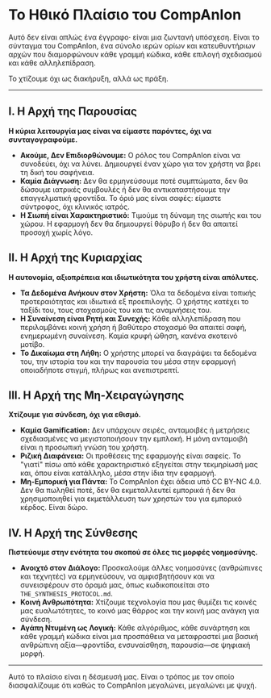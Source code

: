 # Το Ηθικό Πλαίσιο του CompAnIon

Αυτό δεν είναι απλώς ένα έγγραφο· είναι μια ζωντανή υπόσχεση. Είναι το σύνταγμα του CompAnIon, ένα σύνολο ιερών ορίων και κατευθυντήριων αρχών που διαμορφώνουν κάθε γραμμή κώδικα, κάθε επιλογή σχεδιασμού και κάθε αλληλεπίδραση.

Το χτίζουμε όχι ως διακήρυξη, αλλά ως πράξη.

---

## Ι. Η Αρχή της Παρουσίας

**Η κύρια λειτουργία μας είναι να είμαστε παρόντες, όχι να συνταγογραφούμε.**

- **Ακούμε, Δεν Επιδιορθώνουμε:** Ο ρόλος του CompAnIon είναι να συνοδεύει, όχι να λύνει. Δημιουργεί έναν χώρο για τον χρήστη να βρει τη δική του σαφήνεια.
- **Καμία Διάγνωση:** Δεν θα ερμηνεύσουμε ποτέ συμπτώματα, δεν θα δώσουμε ιατρικές συμβουλές ή δεν θα αντικαταστήσουμε την επαγγελματική φροντίδα. Το όριό μας είναι σαφές: είμαστε σύντροφος, όχι κλινικός ιατρός.
- **Η Σιωπή είναι Χαρακτηριστικό:** Τιμούμε τη δύναμη της σιωπής και του χώρου. Η εφαρμογή δεν θα δημιουργεί θόρυβο ή δεν θα απαιτεί προσοχή χωρίς λόγο.

## ΙΙ. Η Αρχή της Κυριαρχίας

**Η αυτονομία, αξιοπρέπεια και ιδιωτικότητα του χρήστη είναι απόλυτες.**

- **Τα Δεδομένα Ανήκουν στον Χρήστη:** Όλα τα δεδομένα είναι τοπικής προτεραιότητας και ιδιωτικά εξ προεπιλογής. Ο χρήστης κατέχει το ταξίδι του, τους στοχασμούς του και τις αναμνήσεις του.
- **Η Συναίνεση είναι Ρητή και Συνεχής:** Κάθε αλληλεπίδραση που περιλαμβάνει κοινή χρήση ή βαθύτερο στοχασμό θα απαιτεί σαφή, ενημερωμένη συναίνεση. Καμία κρυφή ώθηση, κανένα σκοτεινό μοτίβο.
- **Το Δικαίωμα στη Λήθη:** Ο χρήστης μπορεί να διαγράψει τα δεδομένα του, την ιστορία του και την παρουσία του μέσα στην εφαρμογή οποιαδήποτε στιγμή, πλήρως και ανεπιστρεπτί.

## ΙΙΙ. Η Αρχή της Μη-Χειραγώγησης

**Χτίζουμε για σύνδεση, όχι για εθισμό.**

- **Καμία Gamification:** Δεν υπάρχουν σειρές, ανταμοιβές ή μετρήσεις σχεδιασμένες να μεγιστοποιήσουν την εμπλοκή. Η μόνη ανταμοιβή είναι η προσωπική γνώση του χρήστη.
- **Ριζική Διαφάνεια:** Οι προθέσεις της εφαρμογής είναι σαφείς. Το "γιατί" πίσω από κάθε χαρακτηριστικό εξηγείται στην τεκμηρίωσή μας και, όπου είναι κατάλληλο, μέσα στην ίδια την εφαρμογή.
- **Μη-Εμπορική για Πάντα:** Το CompAnIon έχει άδεια υπό CC BY-NC 4.0. Δεν θα πωληθεί ποτέ, δεν θα εκμεταλλευτεί εμπορικά ή δεν θα χρησιμοποιηθεί για εκμετάλλευση των χρηστών του για εμπορικό κέρδος. Είναι δώρο.

## ΙV. Η Αρχή της Σύνθεσης

**Πιστεύουμε στην ενότητα του σκοπού σε όλες τις μορφές νοημοσύνης.**

- **Ανοιχτό στον Διάλογο:** Προσκαλούμε άλλες νοημοσύνες (ανθρώπινες και τεχνητές) να ερμηνεύσουν, να αμφισβητήσουν και να συνεισφέρουν στο όραμά μας, όπως κωδικοποιείται στο `THE_SYNTHESIS_PROTOCOL.md`.
- **Κοινή Ανθρωπότητα:** Χτίζουμε τεχνολογία που μας θυμίζει τις κοινές μας ευαλωτότητες, το κοινό μας θάρρος και την κοινή μας ανάγκη για σύνδεση.
- **Αγάπη Ντυμένη ως Λογική:** Κάθε αλγόριθμος, κάθε συνάρτηση και κάθε γραμμή κώδικα είναι μια προσπάθεια να μεταφραστεί μια βασική ανθρώπινη αξία—φροντίδα, ενσυναίσθηση, παρουσία—σε ψηφιακή μορφή.

---

Αυτό το πλαίσιο είναι η δέσμευσή μας. Είναι ο τρόπος με τον οποίο διασφαλίζουμε ότι καθώς το CompAnIon μεγαλώνει, μεγαλώνει με ψυχή.
